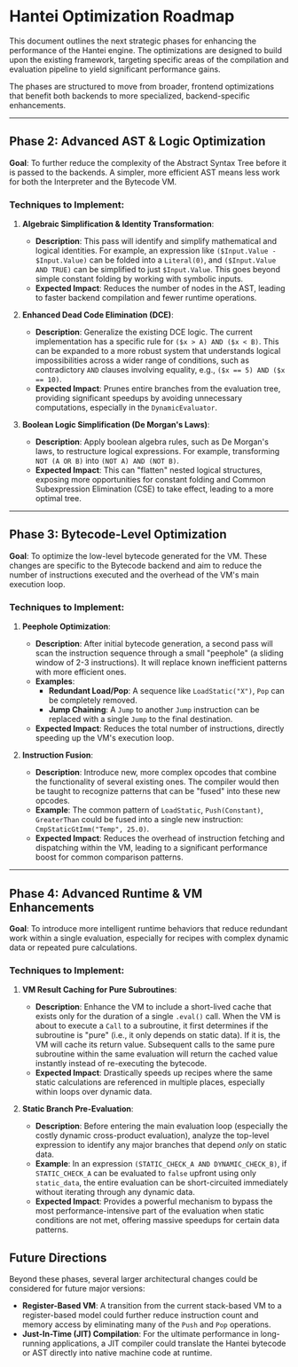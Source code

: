 # Hantei Optimization Roadmap

This document outlines the next strategic phases for enhancing the performance of the Hantei engine. The optimizations are designed to build upon the existing framework, targeting specific areas of the compilation and evaluation pipeline to yield significant performance gains.

The phases are structured to move from broader, frontend optimizations that benefit both backends to more specialized, backend-specific enhancements.

---

## Phase 2: Advanced AST & Logic Optimization

**Goal**: To further reduce the complexity of the Abstract Syntax Tree before it is passed to the backends. A simpler, more efficient AST means less work for both the Interpreter and the Bytecode VM.

### Techniques to Implement:

1.  **Algebraic Simplification & Identity Transformation**:
    - **Description**: This pass will identify and simplify mathematical and logical identities. For example, an expression like `($Input.Value - $Input.Value)` can be folded into a `Literal(0)`, and `($Input.Value AND TRUE)` can be simplified to just `$Input.Value`. This goes beyond simple constant folding by working with symbolic inputs.
    - **Expected Impact**: Reduces the number of nodes in the AST, leading to faster backend compilation and fewer runtime operations.

2.  **Enhanced Dead Code Elimination (DCE)**:
    - **Description**: Generalize the existing DCE logic. The current implementation has a specific rule for `($x > A) AND ($x < B)`. This can be expanded to a more robust system that understands logical impossibilities across a wider range of conditions, such as contradictory `AND` clauses involving equality, e.g., `($x == 5) AND ($x == 10)`.
    - **Expected Impact**: Prunes entire branches from the evaluation tree, providing significant speedups by avoiding unnecessary computations, especially in the `DynamicEvaluator`.

3.  **Boolean Logic Simplification (De Morgan's Laws)**:
    - **Description**: Apply boolean algebra rules, such as De Morgan's laws, to restructure logical expressions. For example, transforming `NOT (A OR B)` into `(NOT A) AND (NOT B)`.
    - **Expected Impact**: This can "flatten" nested logical structures, exposing more opportunities for constant folding and Common Subexpression Elimination (CSE) to take effect, leading to a more optimal tree.

---

## Phase 3: Bytecode-Level Optimization

**Goal**: To optimize the low-level bytecode generated for the VM. These changes are specific to the Bytecode backend and aim to reduce the number of instructions executed and the overhead of the VM's main execution loop.

### Techniques to Implement:

1.  **Peephole Optimization**:
    - **Description**: After initial bytecode generation, a second pass will scan the instruction sequence through a small "peephole" (a sliding window of 2-3 instructions). It will replace known inefficient patterns with more efficient ones.
    - **Examples**:
        - **Redundant Load/Pop**: A sequence like `LoadStatic("X")`, `Pop` can be completely removed.
        - **Jump Chaining**: A `Jump` to another `Jump` instruction can be replaced with a single `Jump` to the final destination.
    - **Expected Impact**: Reduces the total number of instructions, directly speeding up the VM's execution loop.

2.  **Instruction Fusion**:
    - **Description**: Introduce new, more complex opcodes that combine the functionality of several existing ones. The compiler would then be taught to recognize patterns that can be "fused" into these new opcodes.
    - **Example**: The common pattern of `LoadStatic`, `Push(Constant)`, `GreaterThan` could be fused into a single new instruction: `CmpStaticGtImm("Temp", 25.0)`.
    - **Expected Impact**: Reduces the overhead of instruction fetching and dispatching within the VM, leading to a significant performance boost for common comparison patterns.

---

## Phase 4: Advanced Runtime & VM Enhancements

**Goal**: To introduce more intelligent runtime behaviors that reduce redundant work within a single evaluation, especially for recipes with complex dynamic data or repeated pure calculations.

### Techniques to Implement:

1.  **VM Result Caching for Pure Subroutines**:
    - **Description**: Enhance the VM to include a short-lived cache that exists only for the duration of a single `.eval()` call. When the VM is about to execute a `Call` to a subroutine, it first determines if the subroutine is "pure" (i.e., it only depends on static data). If it is, the VM will cache its return value. Subsequent calls to the same pure subroutine within the same evaluation will return the cached value instantly instead of re-executing the bytecode.
    - **Expected Impact**: Drastically speeds up recipes where the same static calculations are referenced in multiple places, especially within loops over dynamic data.

2.  **Static Branch Pre-Evaluation**:
    - **Description**: Before entering the main evaluation loop (especially the costly dynamic cross-product evaluation), analyze the top-level expression to identify any major branches that depend _only_ on static data.
    - **Example**: In an expression `(STATIC_CHECK_A AND DYNAMIC_CHECK_B)`, if `STATIC_CHECK_A` can be evaluated to `false` upfront using only `static_data`, the entire evaluation can be short-circuited immediately without iterating through any dynamic data.
    - **Expected Impact**: Provides a powerful mechanism to bypass the most performance-intensive part of the evaluation when static conditions are not met, offering massive speedups for certain data patterns.

## Future Directions

Beyond these phases, several larger architectural changes could be considered for future major versions:

- **Register-Based VM**: A transition from the current stack-based VM to a register-based model could further reduce instruction count and memory access by eliminating many of the `Push` and `Pop` operations.
- **Just-In-Time (JIT) Compilation**: For the ultimate performance in long-running applications, a JIT compiler could translate the Hantei bytecode or AST directly into native machine code at runtime.
